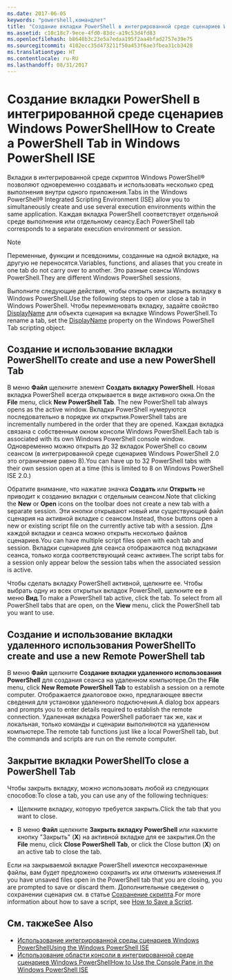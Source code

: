 ```yaml
---
ms.date: 2017-06-05
keywords: "powershell,командлет"
title: "Создание вкладки PowerShell в интегрированной среде сценариев Windows PowerShell"
ms.assetid: c10c18c7-9ece-4fd0-83dc-a19c53d4fd83
ms.openlocfilehash: b8648b3c23e5a7edaa195f2aa4bfad2757e39e75
ms.sourcegitcommit: 4102ecc35d473211f50a453f6ae3fbea31cb3428
ms.translationtype: HT
ms.contentlocale: ru-RU
ms.lasthandoff: 08/31/2017
---
```

# <a name="how-to-create-a-powershell-tab-in-windows-powershell-ise"></a><span data-ttu-id="83865-103">Создание вкладки PowerShell в интегрированной среде сценариев Windows PowerShell</span><span class="sxs-lookup"><span data-stu-id="83865-103">How to Create a PowerShell Tab in Windows PowerShell ISE</span></span>
<span data-ttu-id="83865-104">Вкладки в интегрированной среде скриптов Windows PowerShell® позволяют одновременно создавать и использовать несколько сред выполнения внутри одного приложения.</span><span class="sxs-lookup"><span data-stu-id="83865-104">Tabs in the Windows PowerShell® Integrated Scripting Environment (ISE) allow you to simultaneously create and use several execution environments within the same application.</span></span> <span data-ttu-id="83865-105">Каждая вкладка PowerShell соответствует отдельной среде выполнения или отдельному сеансу.</span><span class="sxs-lookup"><span data-stu-id="83865-105">Each PowerShell tab corresponds to a separate execution environment or session.</span></span>

> [!NOTE]
> <span data-ttu-id="83865-106">Переменные, функции и псевдонимы, созданные на одной вкладке, на другую не переносятся.</span><span class="sxs-lookup"><span data-stu-id="83865-106">Variables, functions, and aliases that you create in one tab do not carry over to another.</span></span> <span data-ttu-id="83865-107">Это разные сеансы Windows PowerShell.</span><span class="sxs-lookup"><span data-stu-id="83865-107">They are different Windows PowerShell sessions.</span></span>

<span data-ttu-id="83865-108">Выполните следующие действия, чтобы открыть или закрыть вкладку в Windows PowerShell.</span><span class="sxs-lookup"><span data-stu-id="83865-108">Use the following steps to open or close a tab in Windows PowerShell.</span></span> <span data-ttu-id="83865-109">Чтобы переименовать вкладку, задайте свойство [DisplayName]() для объекта сценария на вкладке Windows PowerShell.</span><span class="sxs-lookup"><span data-stu-id="83865-109">To rename a tab, set the [DisplayName]() property on the Windows PowerShell Tab scripting object.</span></span>

## <a name="to-create-and-use-a-new-powershell-tab"></a><span data-ttu-id="83865-110">Создание и использование вкладки PowerShell</span><span class="sxs-lookup"><span data-stu-id="83865-110">To create and use a new PowerShell Tab</span></span>
<span data-ttu-id="83865-111">В меню **Файл** щелкните элемент **Создать вкладку PowerShell**. Новая вкладка PowerShell всегда открывается в виде активного окна.</span><span class="sxs-lookup"><span data-stu-id="83865-111">On the **File** menu, click **New PowerShell Tab**. The new PowerShell tab always opens as the active window.</span></span> <span data-ttu-id="83865-112">Вкладки PowerShell нумеруются последовательно в порядке их открытия.</span><span class="sxs-lookup"><span data-stu-id="83865-112">PowerShell tabs are incrementally numbered in the order that they are opened.</span></span> <span data-ttu-id="83865-113">Каждая вкладка связана с собственным окном консоли Windows PowerShell.</span><span class="sxs-lookup"><span data-stu-id="83865-113">Each tab is associated with its own Windows PowerShell console window.</span></span> <span data-ttu-id="83865-114">Одновременно можно открыть до 32 вкладок PowerShell со своим сеансом (в интегрированной среде сценариев Windows PowerShell 2.0 это ограничение равно 8).</span><span class="sxs-lookup"><span data-stu-id="83865-114">You can have up to 32 PowerShell tabs with their own session open at a time (this is limited to 8 on Windows PowerShell ISE 2.0.)</span></span>

<span data-ttu-id="83865-115">Обратите внимание, что нажатие значка **Создать** или **Открыть** не приводит к созданию вкладки с отдельным сеансом.</span><span class="sxs-lookup"><span data-stu-id="83865-115">Note that clicking the **New** or **Open** icons on the toolbar does not create a new tab with a separate session.</span></span>  <span data-ttu-id="83865-116">Эти кнопки открывают новый или существующий файл сценария на активной вкладке с сеансом.</span><span class="sxs-lookup"><span data-stu-id="83865-116">Instead, those buttons open a new or existing script file on the currently active tab with a session.</span></span> <span data-ttu-id="83865-117">Для каждой вкладки и сеанса можно открыть несколько файлов сценариев.</span><span class="sxs-lookup"><span data-stu-id="83865-117">You can have multiple script files open with each tab and session.</span></span> <span data-ttu-id="83865-118">Вкладки сценариев для сеанса отображаются под вкладками сеанса, только когда соответствующий сеанс активен.</span><span class="sxs-lookup"><span data-stu-id="83865-118">The script tabs for a session only appear below the session tabs when the associated session is active.</span></span>

<span data-ttu-id="83865-119">Чтобы сделать вкладку PowerShell активной, щелкните ее. Чтобы выбрать одну из всех открытых вкладок PowerShell, щелкните ее в меню **Вид**.</span><span class="sxs-lookup"><span data-stu-id="83865-119">To make a PowerShell tab active, click the tab. To select from all PowerShell tabs that are open, on the **View** menu, click the PowerShell tab you want to use.</span></span>

## <a name="to-create-and-use-a-new-remote-powershell-tab"></a><span data-ttu-id="83865-120">Создание и использование вкладки удаленного использования PowerShell</span><span class="sxs-lookup"><span data-stu-id="83865-120">To create and use a new Remote PowerShell tab</span></span>
<span data-ttu-id="83865-121">В меню **Файл** щелкните **Создание вкладки удаленного использования PowerShell** для создания сеанса на удаленном компьютере.</span><span class="sxs-lookup"><span data-stu-id="83865-121">On the **File** menu, click **New Remote PowerShell Tab** to establish a session on a remote computer.</span></span> <span data-ttu-id="83865-122">Отображается диалоговое окно, предлагающее ввести сведения для установки удаленного подключения.</span><span class="sxs-lookup"><span data-stu-id="83865-122">A dialog box appears and prompts you to enter details required to establish the remote connection.</span></span> <span data-ttu-id="83865-123">Удаленная вкладка PowerShell работает так же, как и локальная, только команды и сценарии выполняются на удаленном компьютере.</span><span class="sxs-lookup"><span data-stu-id="83865-123">The remote tab functions just like a local PowerShell tab, but the commands and scripts are run on the remote computer.</span></span>

## <a name="to-close-a-powershell-tab"></a><span data-ttu-id="83865-124">Закрытие вкладки PowerShell</span><span class="sxs-lookup"><span data-stu-id="83865-124">To close a PowerShell Tab</span></span>
<span data-ttu-id="83865-125">Чтобы закрыть вкладку, можно использовать любой из следующих способов:</span><span class="sxs-lookup"><span data-stu-id="83865-125">To close a tab, you can use any of the following techniques:</span></span>

-   <span data-ttu-id="83865-126">Щелкните вкладку, которую требуется закрыть.</span><span class="sxs-lookup"><span data-stu-id="83865-126">Click the tab that you want to close.</span></span>

-   <span data-ttu-id="83865-127">В меню **Файл** щелкните **Закрыть вкладку PowerShell** или нажмите кнопку "Закрыть" (**X**) на активной вкладке для ее закрытия.</span><span class="sxs-lookup"><span data-stu-id="83865-127">On the **File** menu, click **Close PowerShell Tab**, or click  the Close button  (**X**) on an active tab to close the tab.</span></span>

<span data-ttu-id="83865-128">Если на закрываемой вкладке PowerShell имеются несохраненные файлы, вам будет предложено сохранить их или отменить изменения.</span><span class="sxs-lookup"><span data-stu-id="83865-128">If you have unsaved files open in the PowerShell tab that you are closing, you are prompted to save or discard them.</span></span> <span data-ttu-id="83865-129">Дополнительные сведения о сохранении сценария см. в статье [Сохранение скрипта](https://technet.microsoft.com/library/162f594d-efd3-4234-9960-45e56e6eadc8).</span><span class="sxs-lookup"><span data-stu-id="83865-129">For more information about how to save a script, see [How to Save a Script](https://technet.microsoft.com/library/162f594d-efd3-4234-9960-45e56e6eadc8).</span></span>

## <a name="see-also"></a><span data-ttu-id="83865-130">См. также</span><span class="sxs-lookup"><span data-stu-id="83865-130">See Also</span></span>
- [<span data-ttu-id="83865-131">Использование интегрированной среды сценариев Windows PowerShell</span><span class="sxs-lookup"><span data-stu-id="83865-131">Using the Windows PowerShell ISE</span></span>](Using-the-Windows-PowerShell-ISE.md)
- [<span data-ttu-id="83865-132">Использование области консоли в интегрированной среде сценариев Windows PowerShell</span><span class="sxs-lookup"><span data-stu-id="83865-132">How to Use the Console Pane in the Windows PowerShell ISE</span></span>](How-to-Use-the-Console-Pane-in-the-Windows-PowerShell-ISE.md)

